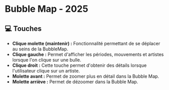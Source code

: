 # Bubble Map - 2025

## 💻 Touches
- **Clique molette (maintenir) :** Fonctionnalité permettant de se déplacer au seins de la BubbleMap.
- **Clique gauche :** Permet d'afficher les périodes, mouvements et artistes lorsque l'on clique sur une bulle.
- **Clique droit :** Cette touche permet d'obtenir des détails lorsque l'utilisateur clique sur un artiste.
- **Molette avant :** Permet de zoomer plus en détail dans la Bubble Map.
- **Molette arriève :** Permet de dézoomer dans la Bubble Map.

